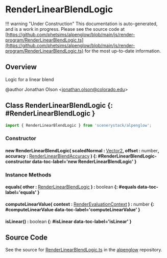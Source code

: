 # RenderLinearBlendLogic

!!! warning "Under Construction"
    This documentation is auto-generated, and is a work in progress. Please see the source code at
    [https://github.com/phetsims/alpenglow/blob/main/js/render-program/RenderLinearBlendLogic.ts](https://github.com/phetsims/alpenglow/blob/main/js/render-program/RenderLinearBlendLogic.ts) for the most up-to-date information.

## Overview

Logic for a linear blend

@author Jonathan Olson &lt;jonathan.olson@colorado.edu&gt;

## Class RenderLinearBlendLogic {: #RenderLinearBlendLogic }


```js
import { RenderLinearBlendLogic } from 'scenerystack/alpenglow';
```
### Constructor

#### new RenderLinearBlendLogic( scaledNormal : <span style="font-weight: 400;">[Vector2](../dot/Vector2.md)</span>, offset : <span style="font-weight: 400;"><span style="color: hsla(calc(var(--md-hue) + 180deg),80%,40%,1);">number</span></span>, accuracy : <span style="font-weight: 400;">[RenderLinearBlendAccuracy](../alpenglow/RenderLinearBlendAccuracy.md)</span> ) {: #RenderLinearBlendLogic-constructor data-toc-label='new RenderLinearBlendLogic' }

### Instance Methods

#### equals( other : <span style="font-weight: 400;">[RenderLinearBlendLogic](../alpenglow/RenderLinearBlendLogic.md)</span> ) : <span style="font-weight: 400;"><span style="color: hsla(calc(var(--md-hue) + 180deg),80%,40%,1);">boolean</span></span> {: #equals data-toc-label='equals' }

#### computeLinearValue( context : <span style="font-weight: 400;">[RenderEvaluationContext](../alpenglow/RenderEvaluationContext.md)</span> ) : <span style="font-weight: 400;"><span style="color: hsla(calc(var(--md-hue) + 180deg),80%,40%,1);">number</span></span> {: #computeLinearValue data-toc-label='computeLinearValue' }

#### isLinear() : <span style="font-weight: 400;"><span style="color: hsla(calc(var(--md-hue) + 180deg),80%,40%,1);">boolean</span></span> {: #isLinear data-toc-label='isLinear' }



## Source Code

See the source for [RenderLinearBlendLogic.ts](https://github.com/phetsims/alpenglow/blob/main/js/render-program/RenderLinearBlendLogic.ts) in the [alpenglow](https://github.com/phetsims/alpenglow) repository.

